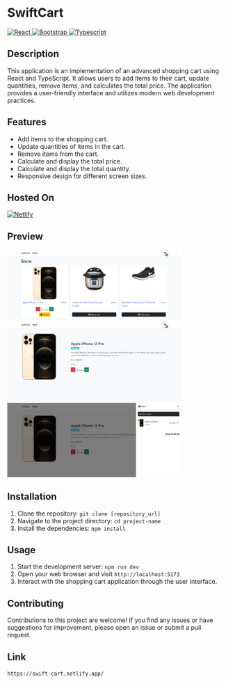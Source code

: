 <h1>SwiftCart</h1>

<a href='https://github.com/shivamkapasia0' target="_blank">
  <img alt='React' src='https://img.shields.io/badge/React.JS-100000?style=for-the-badge&logo=React&logoColor=000000&labelColor=61DBFB&color=61DBFB'/>
</a>
<a href='https://github.com/shivamkapasia0' target="_blank">
  <img alt='Bootstrap' src='https://img.shields.io/badge/Bootstrap-100000?style=for-the-badge&logo=Bootstrap&logoColor=ffffff&labelColor=6f2cf3&color=6f2cf3'/>
</a>
<a href='https://github.com/shivamkapasia0' target="_blank">
  <img alt='Typescript' src='https://img.shields.io/badge/TypeScript-100000?style=for-the-badge&logo=Typescript&logoColor=white&labelColor=007acc&color=007acc'/>
</a>

## Description

This application is an implementation of an advanced shopping cart using React and TypeScript. It allows users to add items to their cart, update quantities, 
remove items, and calculates the total price. The application provides a user-friendly interface and utilizes modern web development practices.

## Features

- Add items to the shopping cart.
- Update quantities of items in the cart.
- Remove items from the cart.
- Calculate and display the total price.
- Calculate and display the total quantity.
- Responsive design for different screen sizes.

## Hosted On
<a href='https://swift-cart.netlify.app/' target="_blank">
  <img alt='Netlify' src='https://img.shields.io/badge/Netlify-100000?style=for-the-badge&logo=Netlify&logoColor=32e6e2&labelColor=FFFFFF&color=FFFFFF'/>
</a>

## Preview
<p>
  <img src="https://github.com/TheNewC0der-24/SwiftCart-REACT/blob/master/Preview/Preview-1.png" width="400">
  <img src="https://github.com/TheNewC0der-24/SwiftCart-REACT/blob/master/Preview/Preview-2.png" width="400">
  <img src="https://github.com/TheNewC0der-24/SwiftCart-REACT/blob/master/Preview/Preview-3.png" width="400">
</p>

## Installation

1. Clone the repository: `git clone [repository_url]`
2. Navigate to the project directory: `cd project-name`
3. Install the dependencies: `npm install`

## Usage

1. Start the development server: `npm run dev`
2. Open your web browser and visit `http://localhost:5173`
3. Interact with the shopping cart application through the user interface.

## Contributing

Contributions to this project are welcome! If you find any issues or have suggestions for improvement, please open an issue or submit a pull request.

## Link
```
https://swift-cart.netlify.app/
```
